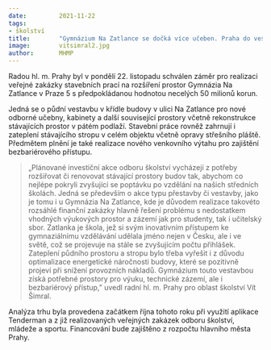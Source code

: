 ```yaml
---
date:         2021-11-22
tags:         
- školství
title:        "Gymnázium Na Zatlance se dočká více učeben. Praha do vestavby investuje necelých 50 milionů korun"
image: 	      vitsimral2.jpg
author:       MHMP
---
```


Radou hl. m. Prahy byl v pondělí 22. listopadu schválen záměr pro realizaci veřejné zakázky stavebních prací na rozšíření prostor Gymnázia Na Zatlance v Praze 5 s předpokládanou hodnotou necelých 50 milionů korun.

Jedná se o půdní vestavbu v křídle budovy v ulici Na Zatlance pro nové odborné učebny, kabinety a další související prostory včetně rekonstrukce stávajících prostor v pátém podlaží. Stavební práce rovněž zahrnují i zateplení stávajícího stropu v celém objektu včetně opravy střešního pláště. Předmětem plnění je také realizace nového venkovního výtahu pro zajištění bezbariérového přístupu.

> „Plánované investiční akce odboru školství vycházejí z potřeby rozšiřovat či renovovat stávající prostory budov tak, abychom co nejlépe pokryli zvyšující se poptávku po vzdělání na našich středních školách. Jedná se především o akce typu přestavby či vestavby, jako je tomu i u Gymnázia Na Zatlance, kde je důvodem realizace takovéto rozsáhlé finanční zakázky hlavně řešení problému s nedostatkem vhodných výukových prostor a zázemí jak pro studenty, tak i učitelský sbor. Zatlanka je škola, jež si svým inovativním přístupem ke gymnaziálnímu vzdělávání udělala jméno nejen v Česku, ale i ve světě, což se projevuje na stále se zvyšujícím počtu přihlášek. Zateplení půdního prostoru a stropu bylo třeba vyřešit i z důvodu optimalizace energetické náročnosti budovy, které se pozitivně projeví při snížení provozních nákladů. Gymnázium touto vestavbou získá potřebné prostory pro výuku, technické zázemí, ale i bezbariérový přístup,” uvedl radní hl. m. Prahy pro oblast školství Vít Šimral.

Analýza trhu byla provedena začátkem října tohoto roku při využití aplikace Tenderman a z již realizovaných veřejných zakázek odboru školství, mládeže a sportu. Financování bude zajištěno z rozpočtu hlavního města Prahy.
